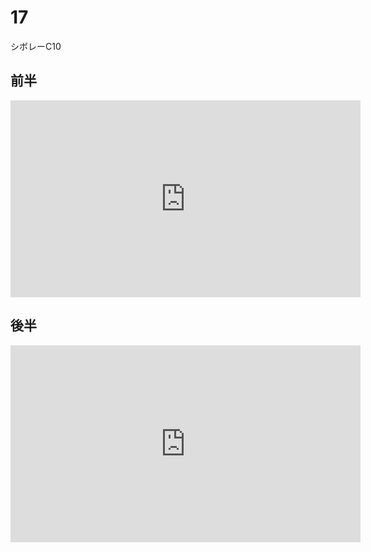 # 17

シボレーC10

## 前半

<iframe width="560" height="315" src="https://www.youtube.com/embed/Yr1Xd6AERhg?si=V9uJCpMhSilf2QC-" title="YouTube video player" frameborder="0" allow="accelerometer; autoplay; clipboard-write; encrypted-media; gyroscope; picture-in-picture; web-share" allowfullscreen></iframe>

## 後半

<iframe width="560" height="315" src="https://www.youtube.com/embed/l3R6iNA4CRw?si=xt2gl7Cwo5L9jB7K" title="YouTube video player" frameborder="0" allow="accelerometer; autoplay; clipboard-write; encrypted-media; gyroscope; picture-in-picture; web-share" allowfullscreen></iframe>
